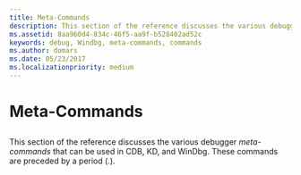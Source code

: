 ```yaml
---
title: Meta-Commands
description: This section of the reference discusses the various debugger meta-commands that can be used in CDB, KD, and WinDbg.
ms.assetid: 8aa960d4-834c-46f5-aa9f-b528402ad52c
keywords: debug, Windbg, meta-commands, commands
ms.author: domars
ms.date: 05/23/2017
ms.localizationpriority: medium
---
```


# Meta-Commands


## <span id="ddk_meta_commands_dbg"></span><span id="DDK_META_COMMANDS_DBG"></span>


This section of the reference discusses the various debugger *meta-commands* that can be used in CDB, KD, and WinDbg. These commands are preceded by a period (.).

 

 





